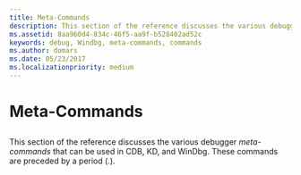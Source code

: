 ```yaml
---
title: Meta-Commands
description: This section of the reference discusses the various debugger meta-commands that can be used in CDB, KD, and WinDbg.
ms.assetid: 8aa960d4-834c-46f5-aa9f-b528402ad52c
keywords: debug, Windbg, meta-commands, commands
ms.author: domars
ms.date: 05/23/2017
ms.localizationpriority: medium
---
```


# Meta-Commands


## <span id="ddk_meta_commands_dbg"></span><span id="DDK_META_COMMANDS_DBG"></span>


This section of the reference discusses the various debugger *meta-commands* that can be used in CDB, KD, and WinDbg. These commands are preceded by a period (.).

 

 





